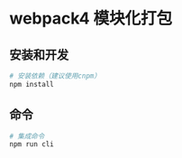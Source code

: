 # webpack4 模块化打包

## 安装和开发

``` bash
# 安装依赖（建议使用cnpm）
npm install

```
## 命令
``` bash
# 集成命令
npm run cli
```
